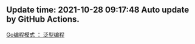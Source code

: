 

## Update time: 2021-10-28 09:17:48 Auto update by GitHub Actions.

[Go编程模式 ： 泛型编程](https://coolshell.cn/articles/21615.html)

